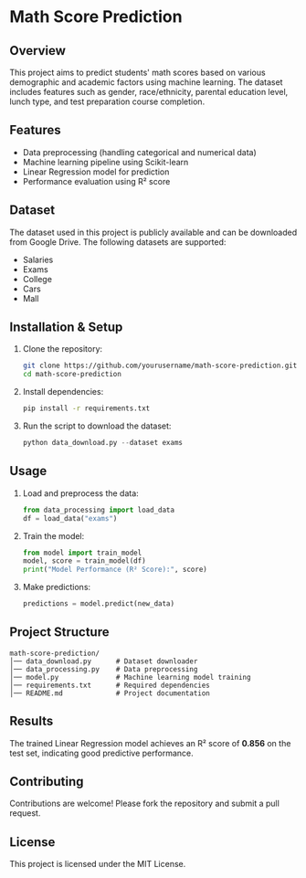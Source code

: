 # Math Score Prediction

## Overview
This project aims to predict students' math scores based on various demographic and academic factors using machine learning. The dataset includes features such as gender, race/ethnicity, parental education level, lunch type, and test preparation course completion.

## Features
- Data preprocessing (handling categorical and numerical data)
- Machine learning pipeline using Scikit-learn
- Linear Regression model for prediction
- Performance evaluation using R² score

## Dataset
The dataset used in this project is publicly available and can be downloaded from Google Drive. The following datasets are supported:
- Salaries
- Exams
- College
- Cars
- Mall

## Installation & Setup
1. Clone the repository:
   ```sh
   git clone https://github.com/yourusername/math-score-prediction.git
   cd math-score-prediction
   ```
2. Install dependencies:
   ```sh
   pip install -r requirements.txt
   ```
3. Run the script to download the dataset:
   ```python
   python data_download.py --dataset exams
   ```

## Usage
1. Load and preprocess the data:
   ```python
   from data_processing import load_data
   df = load_data("exams")
   ```
2. Train the model:
   ```python
   from model import train_model
   model, score = train_model(df)
   print("Model Performance (R² Score):", score)
   ```
3. Make predictions:
   ```python
   predictions = model.predict(new_data)
   ```

## Project Structure
```
math-score-prediction/
│── data_download.py      # Dataset downloader
│── data_processing.py    # Data preprocessing
│── model.py              # Machine learning model training
│── requirements.txt      # Required dependencies
│── README.md             # Project documentation
```

## Results
The trained Linear Regression model achieves an R² score of **0.856** on the test set, indicating good predictive performance.

## Contributing
Contributions are welcome! Please fork the repository and submit a pull request.

## License
This project is licensed under the MIT License.


